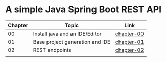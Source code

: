 # A simple Java Spring Boot REST API

| Chapter  | Topic  | Link  |
|---|---|---|
| 00  | Install java and an IDE/Editor  | [chapter-00](./chapter-00)  |
| 01  | Base project generation and IDE  | [chapter-01](./chapter-01)  |
| 02  | REST endpoints | [chapter-02](chapter-02)  |
|   |   |   |
